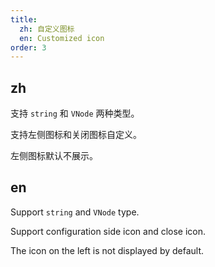 ```yaml
---
title: 
  zh: 自定义图标
  en: Customized icon
order: 3
---
```


## zh

支持 `string` 和 `VNode` 两种类型。

支持左侧图标和关闭图标自定义。

左侧图标默认不展示。

## en

Support `string` and `VNode` type.

Support configuration side icon and close icon.

The icon on the left is not displayed by default.
